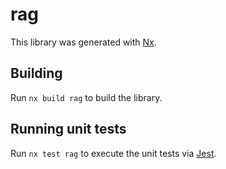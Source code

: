 # rag

This library was generated with [Nx](https://nx.dev).

## Building

Run `nx build rag` to build the library.

## Running unit tests

Run `nx test rag` to execute the unit tests via [Jest](https://jestjs.io).
